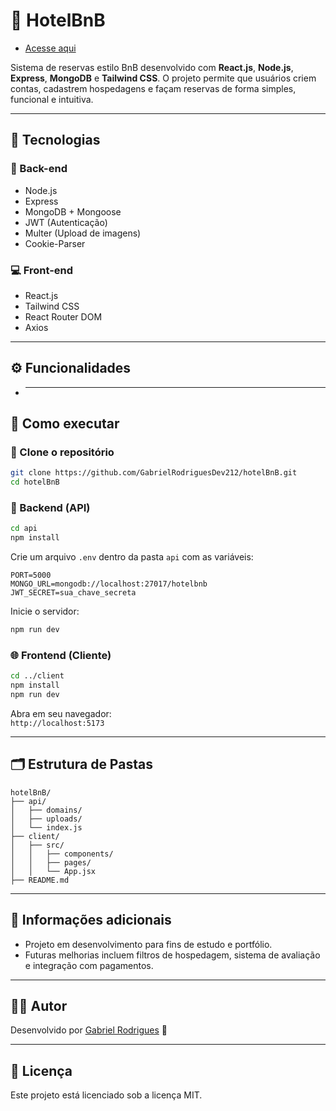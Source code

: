 # 🏨 HotelBnB

- [Acesse aqui](https://hotelbnb-vng7.onrender.com)

Sistema de reservas estilo BnB desenvolvido com **React.js**, **Node.js**, **Express**, **MongoDB** e **Tailwind CSS**. O projeto permite que usuários criem contas, cadastrem hospedagens e façam reservas de forma simples, funcional e intuitiva.

---

## 🚀 Tecnologias

### 🔧 Back-end

- Node.js
- Express
- MongoDB + Mongoose
- JWT (Autenticação)
- Multer (Upload de imagens)
- Cookie-Parser

### 💻 Front-end

- React.js
- Tailwind CSS
- React Router DOM
- Axios

---

## ⚙️ Funcionalidades

- ***

## 🧽 Como executar

### 🔄 Clone o repositório

```bash
git clone https://github.com/GabrielRodriguesDev212/hotelBnB.git
cd hotelBnB
```

### 📁 Backend (API)

```bash
cd api
npm install
```

Crie um arquivo `.env` dentro da pasta `api` com as variáveis:

```env
PORT=5000
MONGO_URL=mongodb://localhost:27017/hotelbnb
JWT_SECRET=sua_chave_secreta
```

Inicie o servidor:

```bash
npm run dev
```

### 🌐 Frontend (Cliente)

```bash
cd ../client
npm install
npm run dev
```

Abra em seu navegador:\
`http://localhost:5173`

---

## 🗂 Estrutura de Pastas

```
hotelBnB/
├── api/
│   ├── domains/
│   ├── uploads/
│   └── index.js
├── client/
│   ├── src/
│   │   ├── components/
│   │   ├── pages/
│   │   └── App.jsx
├── README.md
```

---

## 📌 Informações adicionais

- Projeto em desenvolvimento para fins de estudo e portfólio.
- Futuras melhorias incluem filtros de hospedagem, sistema de avaliação e integração com pagamentos.

---

## 🧑‍💻 Autor

Desenvolvido por [Gabriel Rodrigues](https://github.com/GabrielRodriguesDev212) 💙

---

## 📃 Licença

Este projeto está licenciado sob a licença MIT.
